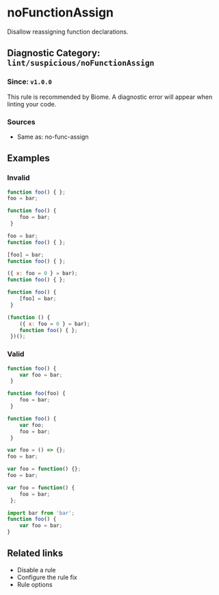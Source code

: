 # noFunctionAssign

Disallow reassigning function declarations.

## Diagnostic Category: `lint/suspicious/noFunctionAssign`

### Since: `v1.0.0`

This rule is recommended by Biome. A diagnostic error will appear when linting your code.

### Sources

- Same as: no-func-assign

## Examples

### Invalid

```js
function foo() { };
foo = bar;
```

```js
function foo() {
    foo = bar;
 }
```

```js
foo = bar;
function foo() { };
```

```js
[foo] = bar;
function foo() { };
```

```js
({ x: foo = 0 } = bar);
function foo() { };
```

```js
function foo() {
    [foo] = bar;
 }
```

```js
(function () {
    ({ x: foo = 0 } = bar);
    function foo() { };
 })();
```

### Valid

```js
function foo() {
    var foo = bar;
 }
```

```js
function foo(foo) {
    foo = bar;
 }
```

```js
function foo() {
    var foo;
    foo = bar;
 }
```

```js
var foo = () => {};
foo = bar;
```

```js
var foo = function() {};
foo = bar;
```

```js
var foo = function() {
    foo = bar;
 };
```

```js
import bar from 'bar';
function foo() {
    var foo = bar;
}
```

## Related links

- Disable a rule
- Configure the rule fix
- Rule options